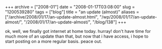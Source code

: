 +++
archive = ["2008-01"]
date = "2008-01-17T03:08:00"
slug = "1200539280"
tags = ["blog"]
title = "an update (almost)"
aliases = ["/archive/2008/01/17/an-update-almost.html", "/wp/2008/01/17/an-update-almost/", "/2008/01/17/an-update-almost/", "/blog/138"]
+++

ok, well, we finally got internet at home today. hurray! don't have time
for much more of an update than that, but now that i have access, i hope
to start posting on a more regular basis. peace out.

